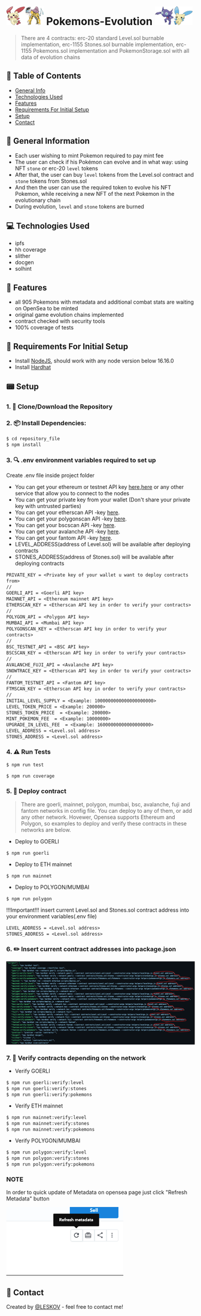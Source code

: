 # <img src="/helpers/311.jpg" alt="2" width="50" height="50" /><img src="/helpers/243.jpg" alt="4" width="50" height="50" /> Pokemons-Evolution <img src="/helpers/302.jpg" alt="2" width="50" height="50" /><img src="/helpers/312.jpg" alt="4" width="50" height="50" />
> There are 4 contracts: erc-20 standard Level.sol burnable implementation, erc-1155 Stones.sol burnable implementation, erc-1155 Pokemons.sol implementation and PokemonStorage.sol with all data of evolution chains

## 📁 Table of Contents
* [General Info](#-general-information)
* [Technologies Used](#-technologies-used)
* [Features](#-features)
* [Requirements For Initial Setup](#-requirements-for-initial-setup)
* [Setup](#-setup)
* [Contact](#-contact)



## 🚩 General Information
- Each user wishing to mint Pokemon required to pay mint fee
- The user can check if his Pokémon can evolve and in what way: using NFT `stone` or erc-20 `level` tokens
- After that, the user can buy `level` tokens from the Level.sol contract and `stone` tokens from Stones.sol
- And then the user can use the required token to evolve his NFT Pokemon, while receiving a new NFT of the next Pokemon in the evolutionary chain
- During evolution, `level` and `stone` tokens are burned 


 
## 💻 Technologies Used
- ipfs
- hh coverage
- slither
- docgen
- solhint

## 🌟 Features
- all 905 Pokemons with metadata and additional combat stats are waiting on OpenSea to be minted
- original game evolution chains implemented
- contract checked with security tools
- 100% coverage of tests

## 👀 Requirements For Initial Setup
- Install [NodeJS](https://nodejs.org/en/), should work with any node version below 16.16.0
- Install [Hardhat](https://hardhat.org/)

## 📟 Setup
### 1. 💾 Clone/Download the Repository
### 2. 📦 Install Dependencies:
```
$ cd repository_file
$ npm install
```
### 3. 🔍 .env environment variables required to set up
Create .env file inside project folder
- You can get your ethereum or testnet API key [here](https://infura.io/dashboard/ethereum),[here](https://www.alchemy.com) or any other service that allow you to connect to the nodes
- You can get your private key from your wallet (Don't share your private key with untrusted parties) 
- You can get your etherscan API -key [here](https://etherscan.io/myapikey).
- You can get your polygonscan API -key [here](https://polygonscan.com/myapikey).
- You can get your bscscan API -key [here](https://bscscan.com/myapikey).
- You can get your avalanche API -key [here](https://snowtrace.io/myapikey).
- You can get your fantom API -key [here](https://ftmscan.com/myapikey).
- LEVEL_ADDRESS(address of Level.sol) will be available after deploying contracts
- STONES_ADDRESS(address of Stones.sol) will be available after deploying contracts
```
PRIVATE_KEY = <Private key of your wallet u want to deploy contracts from>
//
GOERLI_API = <Goerli API key>
MAINNET_API = <Ethereum mainnet API key>
ETHERSCAN_KEY = <Etherscan API key in order to verify your contracts>
//
POLYGON_API = <Polygon API key>
MUMBAI_API = <Mumbai API key>
POLYGONSCAN_KEY = <Etherscan API key in order to verify your contracts>
//
BSC_TESTNET_API = <BSC API key>
BSCSCAN_KEY = <Etherscan API key in order to verify your contracts>
//
AVALANCHE_FUJI_API = <Avalanche API key>
SNOWTRACE_KEY = <Etherscan API key in order to verify your contracts>
//
FANTOM_TESTNET_API = <Fantom API key>
FTMSCAN_KEY = <Etherscan API key in order to verify your contracts>
//
INITIAL_LEVEL_SUPPLY = <Example: 1000000000000000000000>
LEVEL_TOKEN_PRICE = <Example: 200000>
STONES_TOKEN_PRICE  = <Example: 200000>
MINT_POKEMON_FEE  = <Example: 10000000>
UPGRADE_IN_LEVEL_FEE  = <Example: 16000000000000000000>
LEVEL_ADDRESS = <Level.sol address>
STONES_ADDRESS = <Level.sol address>

```


### 4. ⚠️ Run Tests
```
$ npm run test
```

```
$ npm run coverage
```

### 5. 🚀 Deploy contract
> There are goerli, mainnet, polygon, mumbai, bsc, avalanche, fuji and fantom networks in config file. You can deploy to any of them, or add any other network. Hovewer, Opensea supports Ethereum and Polygon, so examples to deploy and verify these contracts in these networks are below. 
- Deploy to GOERLI
```
$ npm run goerli
``` 
- Deploy to ETH mainnet
```
$ npm run mainnet
``` 
- Deploy to POLYGON/MUMBAI
```
$ npm run polygon
``` 

!!!Important!!! 
insert current Level.sol and Stones.sol contract address into your environment variables(.env file)
``` 
LEVEL_ADDRESS = <Level.sol address>
STONES_ADDRESS = <Level.sol address>
``` 

### 6. ✏️ Insert current contract addresses into package.json
![Example screenshot](./helpers/Screenshot7.png)

### 7. 📜 Verify contracts depending on the network
- Verify GOERLI
```
$ npm run goerli:verify:level
$ npm run goerli:verify:stones
$ npm run goerli:verify:pokemons
``` 
- Verify ETH mainnet
```
$ npm run mainnet:verify:level
$ npm run mainnet:verify:stones
$ npm run mainnet:verify:pokemons
``` 
- Verify POLYGON/MUMBAI
```
$ npm run polygon:verify:level
$ npm run polygon:verify:stones
$ npm run polygon:verify:pokemons
``` 

### NOTE
In order to quick update of Metadata on opensea page just click "Refresh Metadata" button


![Example screenshot](./helpers/Screenshot8.png)


## 💬 Contact
Created by [@LESKOV](https://www.linkedin.com/in/ivan-leskov-4b5664189/) - feel free to contact me!
